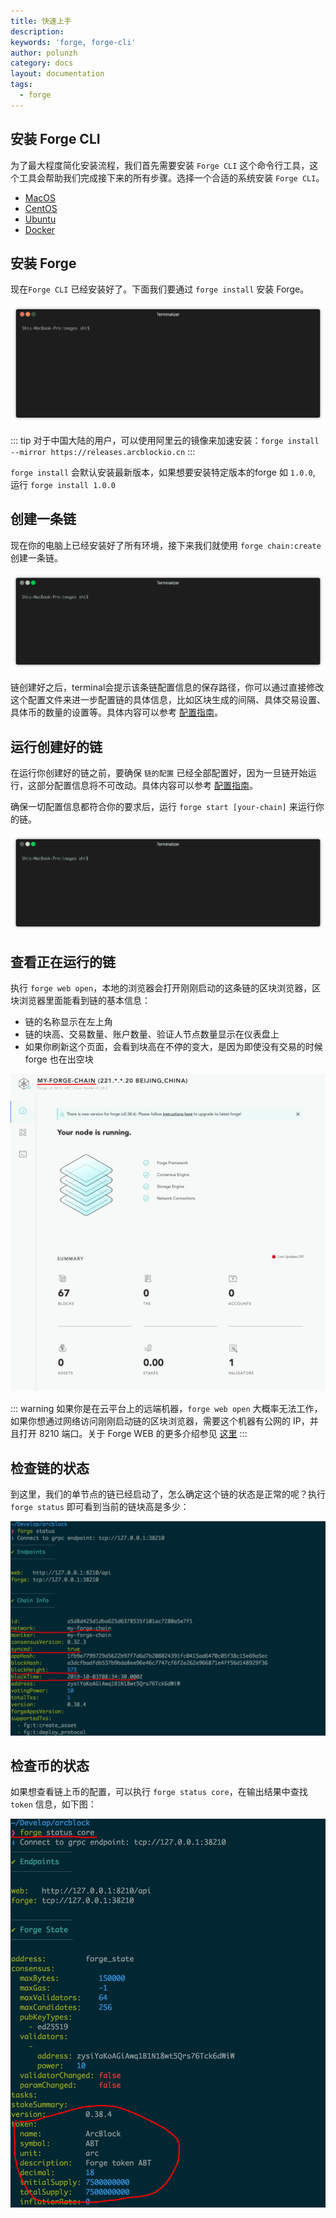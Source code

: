 ```yaml
---
title: 快速上手
description:
keywords: 'forge, forge-cli'
author: polunzh
category: docs
layout: documentation
tags:
  - forge
---
```


## 安装 Forge CLI

为了最大程度简化安装流程，我们首先需要安装 `Forge CLI` 这个命令行工具，这个工具会帮助我们完成接下来的所有步骤。选择一个合适的系统安装 `Forge CLI`。

* [MacOS](../../instruction/install/macos)
* [CentOS](../../instruction/install/centos)
* [Ubuntu](../../instruction/install/ubuntu)
* [Docker](../../instruction/install/docker)

## 安装 Forge

现在`Forge CLI` 已经安装好了。下面我们要通过 `forge install` 安装 Forge。

![](./assets/1-install.gif)

::: tip
对于中国大陆的用户，可以使用阿里云的镜像来加速安装：`forge install --mirror https://releases.arcblockio.cn`
:::

`forge install` 会默认安装最新版本，如果想要安装特定版本的forge 如 `1.0.0`, 运行 `forge install 1.0.0`

## 创建一条链

现在你的电脑上已经安装好了所有环境，接下来我们就使用 `forge chain:create` 创建一条链。

![](./assets/2-create.gif)

链创建好之后，terminal会提示该条链配置信息的保存路径，你可以通过直接修改这个配置文件来进一步配置链的具体信息，比如区块生成的间隔、具体交易设置、具体币的数量的设置等。具体内容可以参考 [配置指南](../../instruction/configuration)。

## 运行创建好的链

在运行你创建好的链之前，要确保 `链的配置` 已经全部配置好，因为一旦链开始运行，这部分配置信息将不可改动。具体内容可以参考 [配置指南](../../instruction/configuration)。

确保一切配置信息都符合你的要求后，运行 `forge start [your-chain]` 来运行你的链。

![](./assets/3-start.gif)

## 查看正在运行的链

执行 `forge web open`，本地的浏览器会打开刚刚启动的这条链的区块浏览器，区块浏览器里面能看到链的基本信息：

- 链的名称显示在左上角
- 链的块高、交易数量、账户数量、验证人节点数量显示在仪表盘上
- 如果你刷新这个页面，会看到块高在不停的变大，是因为即使没有交易的时候 forge 也在出空块

![](./assets/forge-web.png)

::: warning
如果你是在云平台上的远端机器，`forge web open` 大概率无法工作，如果你想通过网络访问刚刚启动链的区块浏览器，需要这个机器有公网的 IP，并且打开 8210 端口。关于 Forge WEB 的更多介绍参见 [这里](../../8-explorer-other-tooling/forge-web)
:::

## 检查链的状态

到这里，我们的单节点的链已经启动了，怎么确定这个链的状态是正常的呢？执行 `forge status` 即可看到当前的链块高是多少：

![](./assets/forge-status.png)

## 检查币的状态

如果想查看链上币的配置，可以执行 `forge status core`，在输出结果中查找 `token` 信息，如下图：

![](./assets/forge-status-core.png)

